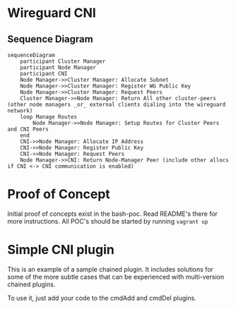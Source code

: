 # Wireguard CNI

## Sequence Diagram

```mermaid
sequenceDiagram
    participant Cluster Manager
    participant Node Manager
    participant CNI  
    Node Manager->>Cluster Manager: Allocate Subnet
    Node Manager->>Cluster Manager: Register WG Public Key
    Node Manager->>Cluster Manager: Request Peers
    Cluster Manager->>Node Manager: Return All other cluster-peers (other node managers _or_ external clients dialing into the wireguard network)
    loop Manage Routes
        Node Manager->>Node Manager: Setup Routes for Cluster Peers and CNI Peers 
    end
    CNI->>Node Manager: Allocate IP Address
    CNI->>Node Manager: Register Public Key
    CNI->>Node Manager: Request Peers
    Node Manager->>CNI: Return Node-Manager Peer (include other allocs if CNI <-> CNI communication is enabled)
```


# Proof of Concept

Initial proof of concepts exist in the bash-poc. Read README's there for more instructions. All POC's should be started
by running `vagrant up`

# Simple CNI plugin

This is an example of a sample chained plugin. It includes solutions for some
of the more subtle cases that can be experienced with multi-version chained
plugins.

To use it, just add your code to the cmdAdd and cmdDel plugins.

